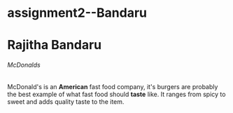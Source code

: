 # assignment2--Bandaru
# Rajitha Bandaru
###### McDonalds
McDonald's is an **American** fast food company, it's burgers are probably the best example of what fast food should **taste** like. It ranges from spicy to sweet and adds quality taste to the item.